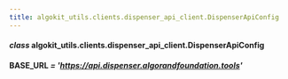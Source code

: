 ```yaml
---
title: algokit_utils.clients.dispenser_api_client.DispenserApiConfig
---
```


#### _class_ algokit_utils.clients.dispenser_api_client.DispenserApiConfig

#### BASE_URL _= 'https://api.dispenser.algorandfoundation.tools'_
